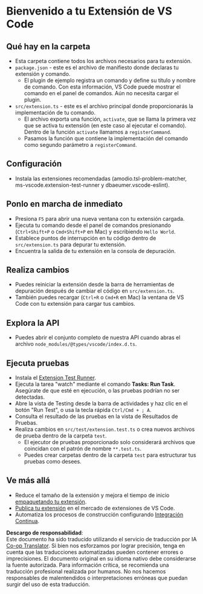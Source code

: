<!--
CO_OP_TRANSLATOR_METADATA:
{
  "original_hash": "62b2632720dd39ef391d6b60b9b4bfb8",
  "translation_date": "2025-03-27T05:06:20+00:00",
  "source_file": "code\\09.UpdateSamples\\Aug\\vscode\\phiext\\vsc-extension-quickstart.md",
  "language_code": "es"
}
-->
# Bienvenido a tu Extensión de VS Code

## Qué hay en la carpeta

* Esta carpeta contiene todos los archivos necesarios para tu extensión.
* `package.json` - este es el archivo de manifiesto donde declaras tu extensión y comando.
  * El plugin de ejemplo registra un comando y define su título y nombre de comando. Con esta información, VS Code puede mostrar el comando en el panel de comandos. Aún no necesita cargar el plugin.
* `src/extension.ts` - este es el archivo principal donde proporcionarás la implementación de tu comando.
  * El archivo exporta una función, `activate`, que se llama la primera vez que se activa tu extensión (en este caso al ejecutar el comando). Dentro de la función `activate` llamamos a `registerCommand`.
  * Pasamos la función que contiene la implementación del comando como segundo parámetro a `registerCommand`.

## Configuración

* Instala las extensiones recomendadas (amodio.tsl-problem-matcher, ms-vscode.extension-test-runner y dbaeumer.vscode-eslint).

## Ponlo en marcha de inmediato

* Presiona `F5` para abrir una nueva ventana con tu extensión cargada.
* Ejecuta tu comando desde el panel de comandos presionando (`Ctrl+Shift+P` o `Cmd+Shift+P` en Mac) y escribiendo `Hello World`.
* Establece puntos de interrupción en tu código dentro de `src/extension.ts` para depurar tu extensión.
* Encuentra la salida de tu extensión en la consola de depuración.

## Realiza cambios

* Puedes reiniciar la extensión desde la barra de herramientas de depuración después de cambiar el código en `src/extension.ts`.
* También puedes recargar (`Ctrl+R` o `Cmd+R` en Mac) la ventana de VS Code con tu extensión para cargar tus cambios.

## Explora la API

* Puedes abrir el conjunto completo de nuestra API cuando abras el archivo `node_modules/@types/vscode/index.d.ts`.

## Ejecuta pruebas

* Instala el [Extension Test Runner](https://marketplace.visualstudio.com/items?itemName=ms-vscode.extension-test-runner).
* Ejecuta la tarea "watch" mediante el comando **Tasks: Run Task**. Asegúrate de que esté en ejecución, o las pruebas podrían no ser detectadas.
* Abre la vista de Testing desde la barra de actividades y haz clic en el botón "Run Test", o usa la tecla rápida `Ctrl/Cmd + ; A`.
* Consulta el resultado de las pruebas en la vista de Resultados de Pruebas.
* Realiza cambios en `src/test/extension.test.ts` o crea nuevos archivos de prueba dentro de la carpeta `test`.
  * El ejecutor de pruebas proporcionado solo considerará archivos que coincidan con el patrón de nombre `**.test.ts`.
  * Puedes crear carpetas dentro de la carpeta `test` para estructurar tus pruebas como desees.

## Ve más allá

* Reduce el tamaño de la extensión y mejora el tiempo de inicio [empaquetando tu extensión](https://code.visualstudio.com/api/working-with-extensions/bundling-extension).
* [Publica tu extensión](https://code.visualstudio.com/api/working-with-extensions/publishing-extension) en el mercado de extensiones de VS Code.
* Automatiza los procesos de construcción configurando [Integración Continua](https://code.visualstudio.com/api/working-with-extensions/continuous-integration).

**Descargo de responsabilidad**:  
Este documento ha sido traducido utilizando el servicio de traducción por IA [Co-op Translator](https://github.com/Azure/co-op-translator). Si bien nos esforzamos por lograr precisión, tenga en cuenta que las traducciones automatizadas pueden contener errores o imprecisiones. El documento original en su idioma nativo debe considerarse la fuente autorizada. Para información crítica, se recomienda una traducción profesional realizada por humanos. No nos hacemos responsables de malentendidos o interpretaciones erróneas que puedan surgir del uso de esta traducción.
